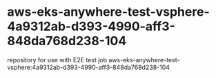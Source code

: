 # aws-eks-anywhere-test-vsphere-4a9312ab-d393-4990-aff3-848da768d238-104
repository for use with E2E test job aws-eks-anywhere-test-vsphere:4a9312ab-d393-4990-aff3-848da768d238-104
